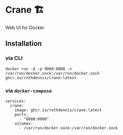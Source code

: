 # Crane 🏗

Web UI for Docker

## Installation

### via CLI

```
docker run -d -p 9000:8000 -v /var/run/docker.sock:/var/run/docker.sock ghcr.io/rothdennis/crane:latest
```

### via `docker-compose`

```
services:
  crane:
    image: ghcr.io/rothdennis/crane:latest
    ports:
      - "8000:8000"
    volumes:
      - /var/run/docker.sock:/var/run/docker.sock
```
